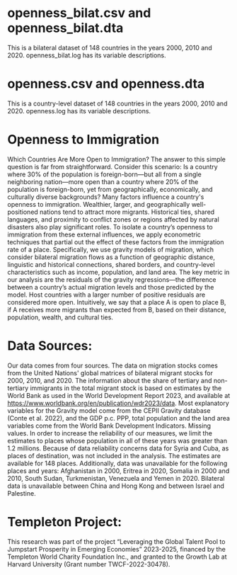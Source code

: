 # openness_bilat.csv and openness_bilat.dta
This is a bilateral dataset of 148 countries in the years 2000, 2010 and 2020. openness_bilat.log has its variable descriptions. 
# openness.csv and openness.dta
This is a country-level dataset of 148 countries in the years 2000, 2010 and 2020. openness.log has its variable descriptions. 
# Openness to Immigration
Which Countries Are More Open to Immigration? The answer to this simple question is far from straightforward. Consider this scenario: Is a country where 30% of the population is foreign-born—but all from a single neighboring nation—more open than a country where 20% of the population is foreign-born, yet from geographically, economically, and culturally diverse backgrounds? Many factors influence a country's openness to immigration. Wealthier, larger, and geographically well-positioned nations tend to attract more migrants. Historical ties, shared languages, and proximity to conflict zones or regions affected by natural disasters also play significant roles.
To isolate a country’s openness to immigration from these external influences, we apply econometric techniques that partial out the effect of these factors from the immigration rate of a place. Specifically, we use gravity models of migration, which consider bilateral migration flows as a function of geographic distance, linguistic and historical connections, shared borders, and country-level characteristics such as income, population, and land area. The key metric in our analysis are the residuals of the gravity regressions—the difference between a country’s actual migration levels and those predicted by the model. Host countries with a larger number of positive residuals are considered more open. Intuitively, we say that a place A is open to place B, if A receives more migrants than expected from B, based on their distance, population, wealth, and cultural ties.
# Data Sources: 
Our data comes from four sources. The data on migration stocks comes from the United Nations' global matrices of bilateral migrant stocks for 2000, 2010, and 2020. The information about the share of tertiary and non-tertiary immigrants in the total migrant stock is based on estimates by the World Bank as used in the World Development Report 2023, and available at https://www.worldbank.org/en/publication/wdr2023/data. Most explanatory variables for the Gravity model come from the CEPII Gravity database (Conte et al. 2022), and the GDP p.c. PPP, total population and the land area variables come from the World Bank Development Indicators.
Missing values. In order to increase the reliability of our measures, we limit the estimates to places whose population in all of these years was greater than 1.2 millions. Because of data reliability concerns data for Syria and Cuba, as places of destination, was not included in the analysis. The estimates are available for 148 places. Additionally, data was unavailable for the following places and years: Afghanistan in 2000, Eritrea in 2020, Somalia in 2000 and 2010, South Sudan, Turkmenistan, Venezuela and Yemen in 2020. Bilateral data is unavailable between China and Hong Kong and between Israel and Palestine.
# Templeton Project:
This research was part of the project “Leveraging the Global Talent Pool to Jumpstart Prosperity in Emerging Economies” 2023-2025, financed by the Templeton World Charity Foundation Inc., and granted to the Growth Lab at Harvard University (Grant number TWCF-2022-30478).
